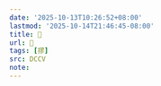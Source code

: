 ```yaml
---
date: '2025-10-13T10:26:52+08:00'
lastmod: '2025-10-14T21:46:45-08:00'
title: 􂳩
url: 􂳩
tags: [摎]
src: DCCV
note:
---
```

